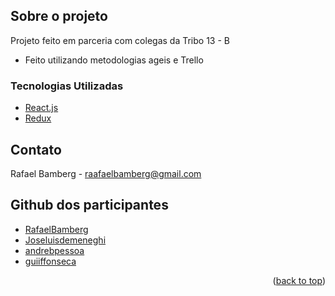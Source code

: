 <!-- Sobre o projeto -->
## Sobre o projeto

Projeto feito em parceria com colegas da Tribo 13 - B
* Feito utilizando metodologias ageis e Trello

### Tecnologias Utilizadas

* [React.js](https://reactjs.org/)
* [Redux](https://reactjs.org/)


<!-- Contato -->
## Contato

Rafael Bamberg - raafaelbamberg@gmail.com


<!-- Github dos participantes -->
## Github dos participantes
* [RafaelBamberg](https://github.com/RafaelBamberg)
* [Joseluisdemeneghi](https://github.com/Joseluisdemeneghi)
* [andrebpessoa](https://github.com/andrebpessoa)
* [guiiffonseca](https://github.com/guiiffonseca)

<p align="right">(<a href="#top">back to top</a>)</p>

